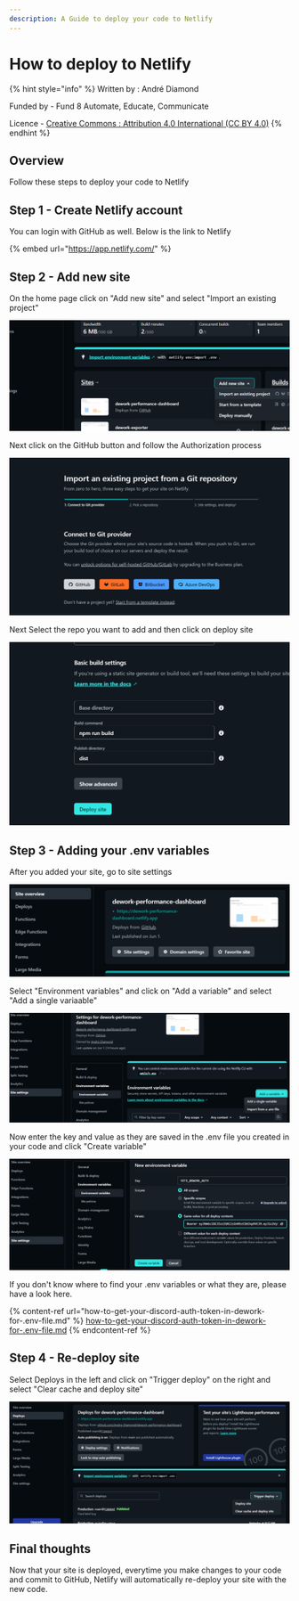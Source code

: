 ```yaml
---
description: A Guide to deploy your code to Netlify
---
```


# How to deploy to Netlify

{% hint style="info" %}
Written by : André Diamond

Funded by - Fund 8 Automate, Educate, Communicate

Licence - [Creative Commons : Attribution 4.0 International (CC BY 4.0)](https://creativecommons.org/licenses/by/4.0/)
{% endhint %}

## Overview

Follow these steps to deploy your code to Netlify

## Step 1 - Create Netlify account

You can login with GitHub as well. Below is the link to Netlify

{% embed url="https://app.netlify.com/" %}

## Step 2 - Add new site

On the home page click on "Add new site" and select "Import an existing project"

![](<../../.gitbook/assets/image (25).png>)

Next click on the GitHub button and follow the Authorization process

![](<../../.gitbook/assets/image (32).png>)

Next Select the repo you want to add and then click on deploy site

![](../../.gitbook/assets/image.png)

## Step 3 - Adding your .env variables

After you added your site, go to site settings

![](<../../.gitbook/assets/image (16).png>)

Select "Environment variables" and click on "Add a variable" and select "Add a single variaable"

![](<../../.gitbook/assets/image (21).png>)

Now enter the key and value as they are saved in the .env file you created in your code and click "Create variable"

![](<../../.gitbook/assets/image (17).png>)

If you don't know where to find your .env variables or what they are, please have a look here.

{% content-ref url="how-to-get-your-discord-auth-token-in-dework-for-.env-file.md" %}
[how-to-get-your-discord-auth-token-in-dework-for-.env-file.md](how-to-get-your-discord-auth-token-in-dework-for-.env-file.md)
{% endcontent-ref %}

## Step 4 - Re-deploy site

Select Deploys in the left and click on "Trigger deploy" on the right and select "Clear cache and deploy site"

![](<../../.gitbook/assets/image (15).png>)

## Final thoughts

Now that your site is deployed, everytime you make changes to your code and commit to GitHub, Netlify will automatically re-deploy your site with the new code.

